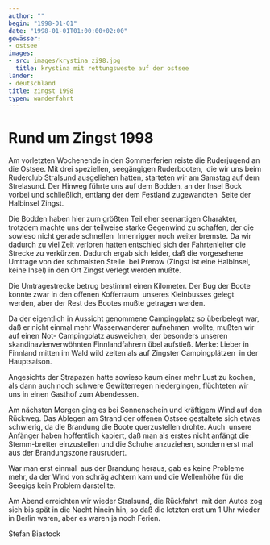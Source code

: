 ```yaml
---
author: ""
begin: "1998-01-01"
date: "1998-01-01T01:00:00+02:00"
gewässer:
- ostsee
images:
- src: images/krystina_zi98.jpg
  title: krystina mit rettungsweste auf der ostsee
länder:
- deutschland
title: zingst 1998
typen: wanderfahrt
---
```


# Rund um Zingst 1998


Am vorletzten Wochenende in den Sommerferien reiste die Ruderjugend an die Ostsee. Mit drei speziellen, seegängigen Ruderbooten,  die wir uns beim Ruderclub Stralsund ausgeliehen hatten, starteten wir am Samstag auf dem Strelasund. Der Hinweg führte uns auf dem Bodden, an der Insel Bock vorbei und schließlich, entlang der dem Festland zugewandten  Seite der Halbinsel Zingst.

Die Bodden haben hier zum größten Teil eher seenartigen Charakter, trotzdem machte uns der teilweise starke Gegenwind zu schaffen, der die sowieso nicht gerade schnellen  Innenrigger noch weiter bremste. Da wir dadurch zu viel Zeit verloren hatten entschied sich der Fahrtenleiter die Strecke zu verkürzen. Dadurch ergab sich leider, daß die vorgesehene Umtrage von der schmalsten Stelle  bei Prerow (Zingst ist eine Halbinsel, keine Insel) in den Ort Zingst verlegt werden mußte.

Die Umtragestrecke betrug bestimmt einen Kilometer. Der Bug der Boote konnte zwar in den offenen Kofferraum  unseres Kleinbusses gelegt werden, aber der Rest des Bootes mußte getragen werden.

Da der eigentlich in Aussicht genommene Campingplatz so überbelegt war, daß er nicht einmal mehr Wasserwanderer aufnehmen  wollte, mußten wir auf einen Not- Campingplatz ausweichen, der besonders unseren skandinavienverwöhnten Finnlandfahrern übel aufstieß. Merke: Lieber in Finnland mitten im Wald wild zelten als auf Zingster Campingplätzen  in der Hauptsaison.

Angesichts der Strapazen hatte sowieso kaum einer mehr Lust zu kochen, als dann auch noch schwere Gewitterregen niedergingen, flüchteten wir uns in einen Gasthof zum Abendessen.

Am nächsten Morgen ging es bei Sonnenschein und kräftigem Wind auf den Rückweg. Das Ablegen am Strand der offenen Ostsee gestaltete sich etwas schwierig, da die Brandung die Boote querzustellen drohte. Auch  unsere Anfänger haben hoffentlich kapiert, daß man als erstes nicht anfängt die Stemm-bretter einzustellen und die Schuhe anzuziehen, sondern erst mal aus der Brandungszone rausrudert.

War man erst einmal  aus der Brandung heraus, gab es keine Probleme mehr, da der Wind von schräg achtern kam und die Wellenhöhe für die Seegigs kein Problem darstellte.

Am Abend erreichten wir wieder Stralsund, die Rückfahrt  mit den Autos zog sich bis spät in die Nacht hinein hin, so daß die letzten erst um 1 Uhr wieder in Berlin waren, aber es waren ja noch Ferien.

Stefan Biastock
